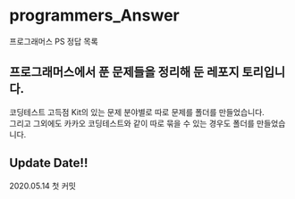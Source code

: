 # programmers_Answer
프로그래머스 PS 정답 목록

## 프로그래머스에서 푼 문제들을 정리해 둔 레포지 토리입니다.

코딩테스트 고득점 Kit의 있는 문제 분야별로 따로 문제를 폴더를 만들었습니다.   
그리고 그외에도 카카오 코딩테스트와 같이 따로 묶을 수 있는 경우도 폴더를 만들었습니다.


## Update Date!!

2020.05.14 첫 커밋
